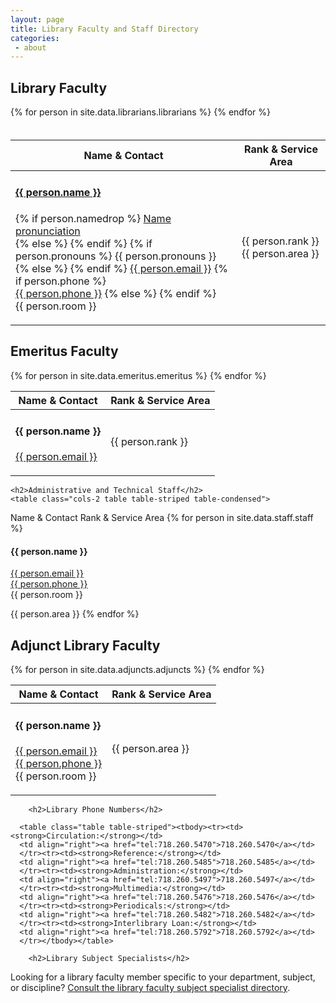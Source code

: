 ```yaml
---
layout: page
title: Library Faculty and Staff Directory
categories: 
 - about
---
```

<div class="row">
  <div class="col-sm-12 col-md-9 col-lg-9">
<h2>Library Faculty</h2>
<table class="cols-2 table table-striped table-condensed" style="padding-top:20px;">
  <thead>
    <tr>
    <th>Name &amp; Contact</th>
    <th>Rank &amp; Service Area</th>
    </tr>
  </thead>
  <tbody>
  {% for person in site.data.librarians.librarians %}
    <tr><td><h4><a href="{{ person.url }}">{{ person.name }}</a></h4>
    <p>
    {% if person.namedrop %}
    <a href="{{ person.namedrop }}" target="_blank">Name pronunciation</a><br>
    {% else %}
    {% endif %}
    {% if person.pronouns %}
    {{ person.pronouns }}<br>
    {% else %}
    {% endif %}
    <a href="mailto:{{ person.email }}">{{ person.email }}</a>
    {% if person.phone %}
    <br><a href="{{ person.phone }}">{{ person.phone }}</a>
    {% else %}
    {% endif %}
    <br>{{ person.room }}</p>
    </td>
    <td><p>{{ person.rank }}<br>{{ person.area }}</p>
    </td>
    </tr>    
  {% endfor %}
  </tbody>
    </table>

<h2>Emeritus Faculty</h2>
<table class="cols-2 table table-striped table-condensed">
  <thead>
    <tr>
    <th>Name &amp; Contact</th>
    <th>Rank &amp; Service Area</th>
    </tr>
  </thead>
  <tbody>
  {% for person in site.data.emeritus.emeritus %}
    <tr><td><h4>{{ person.name }}</h4>
    <p><a href="mailto:{{ person.email }}">{{ person.email }} </a></p>
    </td>
    <td>{{ person.rank }}</td>
    </tr>    
  {% endfor %}
  </tbody>
    </table>

    <h2>Administrative and Technical Staff</h2>
    <table class="cols-2 table table-striped table-condensed">
  <thead>
    <tr>
    <th>Name &amp; Contact</th>
    <th>Rank &amp; Service Area</th>
    </tr>
  </thead>
  <tbody>
  {% for person in site.data.staff.staff %}
    <tr><td><h4>{{ person.name }}</h4>
    <p><a href="mailto:{{ person.email }}">{{ person.email }}</a>
    <br><a href="{{ person.phone }}">{{ person.phone }}</a><br>
    {{ person.room }}</p>
    </td>
    <td>{{ person.area }}
    </td>
    </tr>    
  {% endfor %}
  </tbody>
    </table>

  <h2>Adjunct Library Faculty</h2>
   <table class="cols-2 table table-striped table-condensed">
  <thead>
    <tr>
    <th>Name &amp; Contact</th>
    <th>Rank &amp; Service Area</th>
    </tr>
  </thead>
  <tbody>
  {% for person in site.data.adjuncts.adjuncts %}
    <tr><td><h4>{{ person.name }}</h4>
    <p><a href="mailto:{{ person.email }}">{{ person.email }} </a>
    <br><a href="{{ person.phone }}">{{ person.phone }}</a><br>
    {{ person.room }}</p>
    </td>
    <td><p>{{ person.area }}</p>
    </td>
    </tr>    
  {% endfor %}
  </tbody>
    </table>
    
  </div>
  <div class="col-sm-12 col-md-3 col-lg-3">
  
        <h2>Library Phone Numbers</h2>
    
      <table class="table table-striped"><tbody><tr><td><strong>Circulation:</strong></td>
      <td align="right"><a href="tel:718.260.5470">718.260.5470</a></td>
      </tr><tr><td><strong>Reference:</strong></td>
      <td align="right"><a href="tel:718.260.5485">718.260.5485</a></td>
      </tr><tr><td><strong>Administration:</strong></td>
      <td align="right"><a href="tel:718.260.5497">718.260.5497</a></td>
      </tr><tr><td><strong>Multimedia:</strong></td>
      <td align="right"><a href="tel:718.260.5476">718.260.5476</a></td>
      </tr><tr><td><strong>Periodicals:</strong></td>
      <td align="right"><a href="tel:718.260.5482">718.260.5482</a></td>
      </tr><tr><td><strong>Interlibrary Loan:</strong></td>
      <td align="right"><a href="tel:718.260.5792">718.260.5792</a></td>
      </tr></tbody></table>

        <h2>Library Subject Specialists</h2>
    
  <p>Looking for a library faculty member specific to your department, subject, or discipline? <a href="https://library.citytech.cuny.edu/research/subjectSpecialists.html">Consult the library faculty subject specialist directory</a>.</p>

  </div>
</div>
